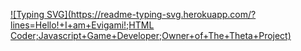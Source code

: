 [![Typing SVG](https://readme-typing-svg.herokuapp.com/?lines=Hello!+I+am+Evigami!;HTML Coder;Javascript+Game+Developer;Owner+of+The+Theta+Project)](https://git.io/typing-svg)
